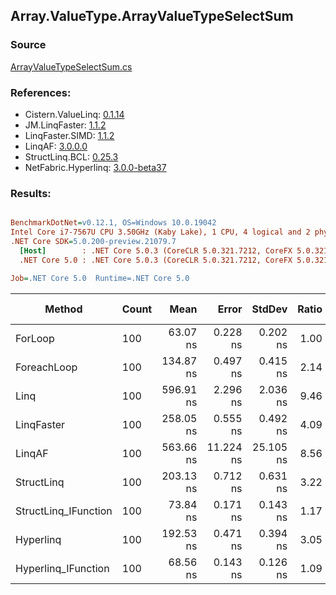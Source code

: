 ﻿## Array.ValueType.ArrayValueTypeSelectSum

### Source
[ArrayValueTypeSelectSum.cs](../LinqBenchmarks/Array/ValueType/ArrayValueTypeSelectSum.cs)

### References:
- Cistern.ValueLinq: [0.1.14](https://www.nuget.org/packages/Cistern.ValueLinq/0.1.14)
- JM.LinqFaster: [1.1.2](https://www.nuget.org/packages/JM.LinqFaster/1.1.2)
- LinqFaster.SIMD: [1.1.2](https://www.nuget.org/packages/LinqFaster.SIMD/1.0.3)
- LinqAF: [3.0.0.0](https://www.nuget.org/packages/LinqAF/3.0.0.0)
- StructLinq.BCL: [0.25.3](https://www.nuget.org/packages/StructLinq.BCL/0.25.3)
- NetFabric.Hyperlinq: [3.0.0-beta37](https://www.nuget.org/packages/NetFabric.Hyperlinq/3.0.0-beta37)

### Results:
``` ini

BenchmarkDotNet=v0.12.1, OS=Windows 10.0.19042
Intel Core i7-7567U CPU 3.50GHz (Kaby Lake), 1 CPU, 4 logical and 2 physical cores
.NET Core SDK=5.0.200-preview.21079.7
  [Host]        : .NET Core 5.0.3 (CoreCLR 5.0.321.7212, CoreFX 5.0.321.7212), X64 RyuJIT
  .NET Core 5.0 : .NET Core 5.0.3 (CoreCLR 5.0.321.7212, CoreFX 5.0.321.7212), X64 RyuJIT

Job=.NET Core 5.0  Runtime=.NET Core 5.0  

```
|               Method | Count |      Mean |     Error |    StdDev | Ratio | RatioSD |  Gen 0 | Gen 1 | Gen 2 | Allocated |
|--------------------- |------ |----------:|----------:|----------:|------:|--------:|-------:|------:|------:|----------:|
|              ForLoop |   100 |  63.07 ns |  0.228 ns |  0.202 ns |  1.00 |    0.00 |      - |     - |     - |         - |
|          ForeachLoop |   100 | 134.87 ns |  0.497 ns |  0.415 ns |  2.14 |    0.01 |      - |     - |     - |         - |
|                 Linq |   100 | 596.91 ns |  2.296 ns |  2.036 ns |  9.46 |    0.05 | 0.0153 |     - |     - |      32 B |
|           LinqFaster |   100 | 258.05 ns |  0.555 ns |  0.492 ns |  4.09 |    0.02 |      - |     - |     - |         - |
|               LinqAF |   100 | 563.66 ns | 11.224 ns | 25.105 ns |  8.56 |    0.24 |      - |     - |     - |         - |
|           StructLinq |   100 | 203.13 ns |  0.712 ns |  0.631 ns |  3.22 |    0.01 | 0.0153 |     - |     - |      32 B |
| StructLinq_IFunction |   100 |  73.84 ns |  0.171 ns |  0.143 ns |  1.17 |    0.00 |      - |     - |     - |         - |
|            Hyperlinq |   100 | 192.53 ns |  0.471 ns |  0.394 ns |  3.05 |    0.01 |      - |     - |     - |         - |
|  Hyperlinq_IFunction |   100 |  68.56 ns |  0.143 ns |  0.126 ns |  1.09 |    0.00 |      - |     - |     - |         - |
